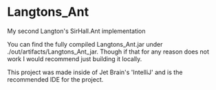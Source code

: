 # Langtons_Ant
My second Langton's SirHall.Ant implementation

You can find the fully compiled Langtons_Ant.jar under ./out/artifacts/Langtons_Ant_jar.
Though if that for any reason does not work I would recommend just building it locally.


This project was made inside of Jet Brain's 'IntelliJ' and is the recommended IDE for the project.
